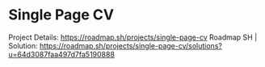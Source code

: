 # Single Page CV

Project Details: https://roadmap.sh/projects/single-page-cv
Roadmap SH | Solution: https://roadmap.sh/projects/single-page-cv/solutions?u=64d3087faa497d7fa5190888
